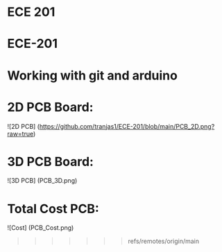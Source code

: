 ECE 201
=======
# ECE-201
# Working with git and arduino
# 2D PCB Board:
![2D PCB] (https://github.com/tranjas1/ECE-201/blob/main/PCB_2D.png?raw=true)
# 3D PCB Board:
![3D PCB] (PCB_3D.png)
# Total Cost PCB:
![Cost] (PCB_Cost.png)
>>>>>>> refs/remotes/origin/main
